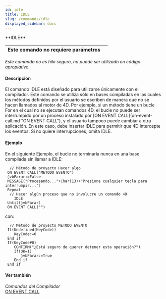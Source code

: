 ```yaml
---
id: idle
title: IDLE
slug: /commands/idle
displayed_sidebar: docs
---
```


<!--REF #_command_.IDLE.Syntax-->**IDLE**<!-- END REF-->
<!--REF #_command_.IDLE.Params-->
| Este comando no requiere parámetros |  |
| --- | --- |

<!-- END REF-->

*Este comando no es hilo seguro, no puede ser utilizado en código apropiativo.*


#### Descripción 

<!--REF #_command_.IDLE.Summary-->El comando IDLE está diseñado para utilizarse únicamente con el compilador.<!-- END REF--> Este comando se utiliza sólo en bases compiladas en las cuales los métodos definidos por el usuario se escriben de manera que no se hacen llamados al motor de 4D. Por ejemplo, si un método tiene un bucle For en el cual no se ejecutan comandos 4D, el bucle no puede ser interrumpido por un proceso instalado por [ON EVENT CALL](on-event-call.md "ON EVENT CALL"), y el usuario tampoco puede cambiar a otra aplicación. En este caso, debe insertar IDLE para permitir que 4D intercepte los eventos. Si no quiere interrupciones, omita IDLE.

#### Ejemplo 

En el siguiente Ejemplo, el bucle no terminaría nunca en una base compilada sin llamar a IDLE:

```4d
  // Método de proyecto Hacer algo
 ON EVENT CALL("METODO EVENTO")
 ◊vbParar:=False
 MESSAGE("Procesando..."+Char(13)+"Presione cualquier tecla para interrumpir...")
 Repeat
  // Hacer algún proceso que no involucre un comando 4D
    IDLE
 Until(◊vbParar)
 ON EVENT CALL("")
```

con:

```4d
  // Método de proyecto METODO EVENTO
 If(Undefined(KeyCode))
    KeyCode:=0
 End if
 If(KeyCode#0)
    CONFIRM("¿Está seguro de querer detener esta operación?")
    If(OK=1)
       ◊vbParar:=True
    End if
 End if
```

#### Ver también 

*Comandos del Compilador*  
[ON EVENT CALL](on-event-call.md)  